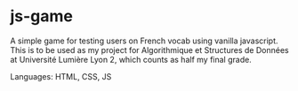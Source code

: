 # js-game
A simple game for testing users on French vocab using vanilla javascript. This is to be used as my project for Algorithmique et Structures de Données at Université Lumière Lyon 2, which counts as half my final grade. 

Languages: HTML, CSS, JS
